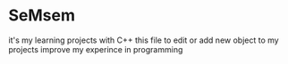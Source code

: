 # SeMsem
it's  my learning projects with C++
this file to edit or add new object to my projects 
improve my experince in programming
